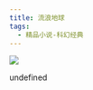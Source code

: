 ```yaml
---
title: 流浪地球
tags:
  - 精品小说-科幻经典
---
```


![](https://wfqqreader-1252317822.image.myqcloud.com/cover/603/597603/s_597603.jpg)

undefined